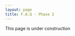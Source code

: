 ```yaml
---
layout: page
title: F.A.Q - Phase 2
---
```


<link rel="stylesheet" href="https://www.w3schools.com/w3css/4/w3.css">

This page is under construction 
